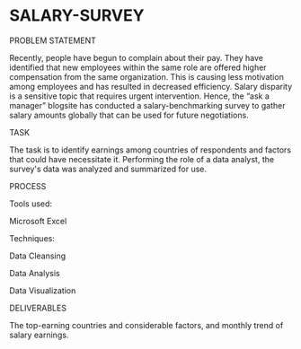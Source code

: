 # SALARY-SURVEY


PROBLEM STATEMENT

Recently, people have begun to complain about their pay. They have identified that new employees within the same role are offered higher compensation from the same organization. This is causing less motivation among employees and has resulted in decreased efficiency. Salary disparity is a sensitive topic that requires urgent intervention. Hence, the “ask a manager” blogsite has conducted a salary-benchmarking survey to gather salary amounts globally that can be used for future negotiations.

TASK

The task is to identify earnings among countries of respondents and factors that could have necessitate it. Performing the role of a data analyst, the survey's data was analyzed and summarized for use.

PROCESS

Tools used:

Microsoft Excel

Techniques:

Data Cleansing

Data Analysis

Data Visualization

DELIVERABLES

The top-earning countries and considerable factors, and monthly trend of salary earnings.
